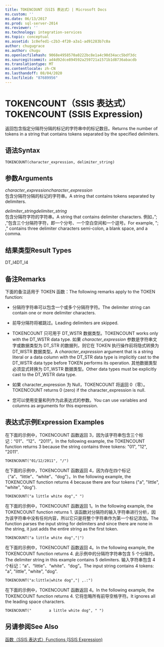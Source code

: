 ```yaml
---
title: TOKENCOUNT（SSIS 表达式）| Microsoft Docs
ms.custom: ''
ms.date: 06/13/2017
ms.prod: sql-server-2014
ms.reviewer: ''
ms.technology: integration-services
ms.topic: conceptual
ms.assetid: 1c0efed1-c2b3-4f20-a3a1-ad91283b7c0a
author: chugugrace
ms.author: chugu
ms.openlocfilehash: 9068e4958570a0222bc8e1a4c90d34acc5bdf3dc
ms.sourcegitcommit: ad4d92dce894592a259721a1571b1d8736abacdb
ms.translationtype: MT
ms.contentlocale: zh-CN
ms.lasthandoff: 08/04/2020
ms.locfileid: "87689956"
---
```

# <a name="tokencount-ssis-expression"></a><span data-ttu-id="39db6-102">TOKENCOUNT（SSIS 表达式）</span><span class="sxs-lookup"><span data-stu-id="39db6-102">TOKENCOUNT (SSIS Expression)</span></span>
  <span data-ttu-id="39db6-103">返回包含指定分隔符分隔的标记的字符串中的标记数目。</span><span class="sxs-lookup"><span data-stu-id="39db6-103">Returns the number of tokens in a string that contains tokens separated by the specified delimiters.</span></span>  
  
## <a name="syntax"></a><span data-ttu-id="39db6-104">语法</span><span class="sxs-lookup"><span data-stu-id="39db6-104">Syntax</span></span>  
  
```  
TOKENCOUNT(character_expression, delimiter_string)  
```  
  
## <a name="arguments"></a><span data-ttu-id="39db6-105">参数</span><span class="sxs-lookup"><span data-stu-id="39db6-105">Arguments</span></span>  
 <span data-ttu-id="39db6-106">*character_expression*</span><span class="sxs-lookup"><span data-stu-id="39db6-106">*character_expression*</span></span>  
 <span data-ttu-id="39db6-107">包含分隔符分隔的标记的字符串。</span><span class="sxs-lookup"><span data-stu-id="39db6-107">A string that contains tokens separated by delimiters.</span></span>  
  
 <span data-ttu-id="39db6-108">*delimiter_string*</span><span class="sxs-lookup"><span data-stu-id="39db6-108">*delimiter_string*</span></span>  
 <span data-ttu-id="39db6-109">包含分隔符字符的字符串。</span><span class="sxs-lookup"><span data-stu-id="39db6-109">A string that contains delimiter characters.</span></span> <span data-ttu-id="39db6-110">例如，”; ,”包含三个分隔符字符，即一个分号、一个空白空间和一个逗号。</span><span class="sxs-lookup"><span data-stu-id="39db6-110">For example, "; ," contains three delimiter characters semi-colon, a blank space, and a comma.</span></span>  
  
## <a name="result-types"></a><span data-ttu-id="39db6-111">结果类型</span><span class="sxs-lookup"><span data-stu-id="39db6-111">Result Types</span></span>  
 <span data-ttu-id="39db6-112">DT_I4</span><span class="sxs-lookup"><span data-stu-id="39db6-112">DT_I4</span></span>  
  
## <a name="remarks"></a><span data-ttu-id="39db6-113">备注</span><span class="sxs-lookup"><span data-stu-id="39db6-113">Remarks</span></span>  
 <span data-ttu-id="39db6-114">下面的备注适用于 TOKEN 函数：</span><span class="sxs-lookup"><span data-stu-id="39db6-114">The following remarks apply to the TOKEN function:</span></span>  
  
-   <span data-ttu-id="39db6-115">分隔符字符串可以包含一个或多个分隔符字符。</span><span class="sxs-lookup"><span data-stu-id="39db6-115">The delimiter string can contain one or more delimiter characters.</span></span>  
  
-   <span data-ttu-id="39db6-116">前导分隔符将被跳过。</span><span class="sxs-lookup"><span data-stu-id="39db6-116">Leading delimiters are skipped.</span></span>  
  
-   <span data-ttu-id="39db6-117">TOKENCOUNT 只可用于 DT_WSTR 数据类型。</span><span class="sxs-lookup"><span data-stu-id="39db6-117">TOKENCOUNT works only with the DT_WSTR data type.</span></span> <span data-ttu-id="39db6-118">如果 *character_expression* 参数是字符串文字或数据类型为 DT_STR 的数据列，则它在 TOKEN 执行操作前将隐式转换为 DT_WSTR 数据类型。</span><span class="sxs-lookup"><span data-stu-id="39db6-118">A *character_expression* argument that is a string literal or a data column with the DT_STR data type is implicitly cast to the DT_WSTR data type before TOKEN performs its operation.</span></span> <span data-ttu-id="39db6-119">其他数据类型必须显式转换为 DT_WSTR 数据类型。</span><span class="sxs-lookup"><span data-stu-id="39db6-119">Other data types must be explicitly cast to the DT_WSTR data type.</span></span>  
  
-   <span data-ttu-id="39db6-120">如果 character_expression 为 Null，TOKENCOUNT 将返回 0（零）。</span><span class="sxs-lookup"><span data-stu-id="39db6-120">TOKENCOUNT returns 0 (zero) if the character_expression is null.</span></span>  
  
-   <span data-ttu-id="39db6-121">您可以使用变量和列作为此表达式的参数。</span><span class="sxs-lookup"><span data-stu-id="39db6-121">You can use variables and columns as arguments for this expression.</span></span>  
  
## <a name="expression-examples"></a><span data-ttu-id="39db6-122">表达式示例</span><span class="sxs-lookup"><span data-stu-id="39db6-122">Expression Examples</span></span>  
 <span data-ttu-id="39db6-123">在下面的示例中，TOKENCOUNT 函数返回 3，因为该字符串包含三个标记：“01”、“12”、“2011”。</span><span class="sxs-lookup"><span data-stu-id="39db6-123">In the following example, the TOKENCOUNT function returns 3 because the string contains three tokens: "01", "12", "2011".</span></span>  
  
```  
TOKENCOUNT("01/12/2011", "/")  
```  
  
 <span data-ttu-id="39db6-124">在下面的示例中，TOKENCOUNT 函数返回 4，因为存在四个标记（“a”、“little”、“white”、“dog”）。</span><span class="sxs-lookup"><span data-stu-id="39db6-124">In the following example, the TOKENCOUNT function returns 4 because there are four tokens ("a", "little", "white", "dog").</span></span>  
  
```  
TOKENCOUNT("a little white dog"," ")  
```  
  
 <span data-ttu-id="39db6-125">在下面的示例中，TOKENCOUNT 函数返回 1。</span><span class="sxs-lookup"><span data-stu-id="39db6-125">In the following example, the TOKENCOUNT function returns 1.</span></span> <span data-ttu-id="39db6-126">该函数对分隔符的输入字符串进行分析，因为该字符串中没有任何内容，所以它只是将整个字符串作为第一个标记添加。</span><span class="sxs-lookup"><span data-stu-id="39db6-126">The function parses the input string for delimiters and since there are none in the string, it just adds the entire string as the first token.</span></span>  
  
```  
TOKENCOUNT("a little white dog","|")  
```  
  
 <span data-ttu-id="39db6-127">在下面的示例中，TOKENCOUNT 函数返回 4。</span><span class="sxs-lookup"><span data-stu-id="39db6-127">In the following example, the TOKENCOUNT function returns 4.</span></span> <span data-ttu-id="39db6-128">此示例中的分隔符字符串包含 5 个分隔符。</span><span class="sxs-lookup"><span data-stu-id="39db6-128">The delimiter string in this example contains 5 delimiters.</span></span> <span data-ttu-id="39db6-129">输入字符串包含 4 个标记：“a”、“little”、“white”、“dog”。</span><span class="sxs-lookup"><span data-stu-id="39db6-129">The input string contains 4 tokens: "a", "little", "white", "dog".</span></span>  
  
```  
TOKENCOUNT("a:little|white dog","| ,.:")  
```  
  
 <span data-ttu-id="39db6-130">在下面的示例中，TOKENCOUNT 函数返回 4。</span><span class="sxs-lookup"><span data-stu-id="39db6-130">In the following example, the TOKENCOUNT function returns 4.</span></span> <span data-ttu-id="39db6-131">它将忽略所有前导空格字符。</span><span class="sxs-lookup"><span data-stu-id="39db6-131">It ignores all the leading space characters.</span></span>  
  
```  
TOKENCOUNT("        a little white dog", " ")  
```  
  
## <a name="see-also"></a><span data-ttu-id="39db6-132">另请参阅</span><span class="sxs-lookup"><span data-stu-id="39db6-132">See Also</span></span>  
 [<span data-ttu-id="39db6-133">函数（SSIS 表达式）</span><span class="sxs-lookup"><span data-stu-id="39db6-133">Functions &#40;SSIS Expression&#41;</span></span>](functions-ssis-expression.md)  
  
  
